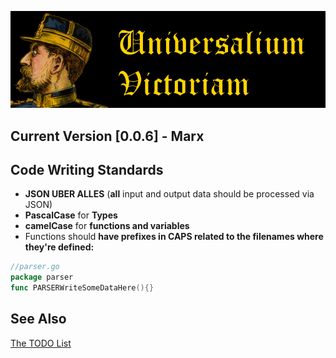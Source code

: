 ![](title.png)
## Current Version [0.0.6] - Marx
## Code Writing Standards
  + **JSON UBER ALLES** (**all** input and output data should be processed via JSON)
  + **PascalCase** for **Types**
  + **camelCase** for **functions and variables**
  + Functions should **have prefixes in CAPS related to the filenames where they're defined:** 
  ```go
  //parser.go
  package parser
  func PARSERWriteSomeDataHere(){}
  ```
## See Also
[The TODO List](TODO.md)
